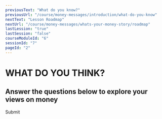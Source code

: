 ```yaml
---
previousText: "What do you know?"
previousUrl: "/course/money-messages/introduction/what-do-you-know"
nextText: "Lesson Roadmap"
nextUrl: "/course/money-messages/whats-your-money-story/roadmap"
lastLession: "true"
lastSession: "false"
courseModuleId: "6"
sessionId: "7"
pageId: "2"
---
```



# WHAT DO YOU THINK?

## Answer the questions below to explore your views on money

<sparkle-quiz question-text="I feel confident about the way I receive, budget and keep track of money either in the form of an allowance or earnings from a job." type="OPINION" scale="TEN-POINTS" question-id="105"></sparkle-quiz>
<sparkle-quiz question-text="I always keep my financial commitments. I pay all my bills on time." type="OPINION" scale="TEN-POINTS" question-id="106"></sparkle-quiz>
<sparkle-quiz question-text="I am happy about my relationship with money. I have positive feelings about it." type="OPINION" scale="TEN-POINTS" question-id="107"></sparkle-quiz>
<sparkle-quiz question-text="I spend wisely. I don’t overspend." type="OPINION" scale="TEN-POINTS" question-id="108"></sparkle-quiz>
<sparkle-button primary round>Submit</sparkle-button>
